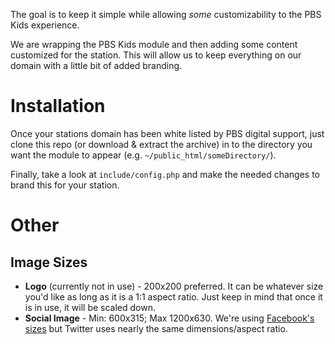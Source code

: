 The goal is to keep it simple while allowing *some* customizability to the PBS Kids experience.

We are wrapping the PBS Kids module and then adding some content customized for the station. This will allow us to keep everything on our domain with a little bit of added branding.

# Installation
Once your stations domain has been white listed by PBS digital support, just clone this repo (or download & extract the archive) in to the directory you want the module to appear (e.g. `~/public_html/someDirectory/`).

Finally, take a look at `include/config.php` and make the needed changes to brand this for your station.

# Other

## Image Sizes

* **Logo** (currently not in use) - 200x200 preferred. It can be whatever size you'd like as long as it is a 1:1 aspect ratio. Just keep in mind that once it is in use, it will be scaled down.
* **Social Image** - Min: 600x315; Max 1200x630. We're using [Facebook's sizes](https://developers.facebook.com/docs/sharing/best-practices#images) but Twitter uses nearly the same dimensions/aspect ratio.
